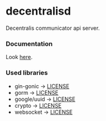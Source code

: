 # decentralisd
Decentralis communicator api server.

### Documentation
Look [here](./doc/main.md).

### Used libraries
- gin-gonic -> [LICENSE](https://github.com/gin-gonic/gin/blob/master/LICENSE)
- gorm -> [LICENSE](https://github.com/go-gorm/gorm/blob/master/LICENSE)
- google/uuid -> [LICENSE](https://github.com/google/uuid/blob/master/LICENSE)
- crypto -> [LICENSE](https://cs.opensource.google/go/x/crypto/+/master:LICENSE)
- websocket -> [LICENSE](https://github.com/gorilla/websocket/blob/main/LICENSE)